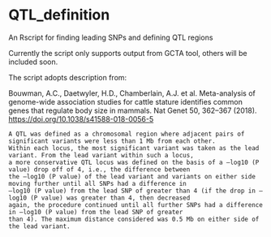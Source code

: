 # QTL_definition
An Rscript for finding leading SNPs and defining QTL regions

Currently the script only supports output from GCTA tool, others will be included soon.

The script adopts description from:

Bouwman, A.C., Daetwyler, H.D., Chamberlain, A.J. et al. Meta-analysis of genome-wide association studies for cattle stature identifies common genes that regulate body size in mammals. Nat Genet 50, 362–367 (2018). https://doi.org/10.1038/s41588-018-0056-5

```
A QTL was defined as a chromosomal region where adjacent pairs of significant variants were less than 1 Mb from each other. 
Within each locus, the most significant variant was taken as the lead variant. From the lead variant within such a locus, 
a more conservative QTL locus was defined on the basis of a –log10 (P value) drop off of 4, i.e., the difference between 
the –log10 (P value) of the lead variant and variants on either side moving further until all SNPs had a difference in 
–log10 (P value) from the lead SNP of greater than 4 (if the drop in –log10 (P value) was greater than 4, then decreased 
again, the procedure continued until all further SNPs had a difference in –log10 (P value) from the lead SNP of greater 
than 4). The maximum distance considered was 0.5 Mb on either side of the lead variant.
```
